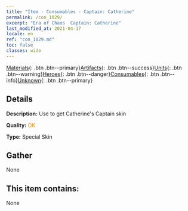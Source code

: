 ```yaml
---
title: "Item - Consumables - Captain: Catherine"
permalink: /con_1029/
excerpt: "Era of Chaos  Captain: Catherine"
last_modified_at: 2021-04-17
locale: en
ref: "con_1029.md"
toc: false
classes: wide
---
```

 [Materials](/Items/){: .btn .btn--primary}[Artifacts](/Items/Artifacts/){: .btn .btn--success}[Units](/Items/Units/){: .btn .btn--warning}[Heroes](/Items/Heroes/){: .btn .btn--danger}[Consumables](/Items/Consumables/){: .btn .btn--info}[Unknown](/Items/Unknown/){: .btn .btn--primary}

## Details
 **Description:** Use to get Catherine's Captain skin

 **Quality:** <span style="color: #FF8C00">OK</span>

 **Type:** Special Skin

## Gather

  None

## This item contains:

  None

